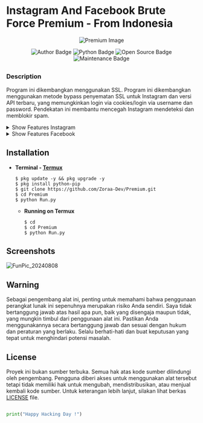 # Instagram And Facebook Brute Force Premium - From Indonesia
<p align="center"><img src="https://github.com/Zoraa-Dev/Premium/blob/main/Penyimpanan/Screenshoot/Facebook-Instagram-Logos-Staggered-1400x700.jpg" alt="Premium Image"/></p>
<div align="center">
    <p>
        <img src="https://img.shields.io/badge/Author-Zoraa Dev-blue?style=flat-square" alt="Author Badge">
        <img src="https://img.shields.io/badge/Written%20In-Python-yellow?style=flat-square" alt="Python Badge">
        <img src="https://img.shields.io/badge/Open%20Source-No-red?style=flat-square" alt="Open Source Badge">
        <img src="https://img.shields.io/maintenance/no/2024" alt="Maintenance Badge">
    </p>
</div>

##

### Description

Program ini dikembangkan menggunakan SSL. Program ini dikembangkan menggunakan metode bypass penyematan SSL untuk Instagram dan versi API terbaru, yang memungkinkan login via cookies/login via username dan password. Pendekatan ini membantu mencegah Instagram mendeteksi dan memblokir spam.

<details>
    <summary>Show Features Instagram</summary>
    <img src="https://github.com/Zoraa-Dev/Premium/blob/main/Penyimpanan/Screenshoot/Screenshot_2024-10-08-19-59-41-991_com.termux.jpg" alt="Premium Features 1">
</details>

<details>
    <summary>Show Features Facebook</summary>
    <img src="https://github.com/Zoraa-Dev/Premium/blob/main/Penyimpanan/Screenshoot/Screenshot_2024-10-08-20-01-50-740_com.termux.jpg" alt="Premium Features 2">
</details>

## Installation

- **Terminal - [Termux](https://drive.google.com/file/d/17ULiEz8qnvMs9wZ_yY_oYhk4kfOHE1mR/view?usp=sharing)**
  ```
  $ pkg update -y && pkg upgrade -y
  $ pkg install python-pip
  $ git clone https://github.com/Zoraa-Dev/Premium.git
  $ cd Premium
  $ python Run.py
  ```
  - **Running on Termux**
    ```
    $ cd
    $ cd Premium
    $ python Run.py
    ```
## Screenshots
![FunPic_20240808](https://github.com/Zoraa-Dev/Premium/blob/main/Penyimpanan/Screenshoot/IMG-20241003-WA0021.jpg)

## Warning
Sebagai pengembang alat ini, penting untuk memahami bahwa penggunaan perangkat lunak ini sepenuhnya merupakan risiko Anda sendiri. Saya tidak bertanggung jawab atas hasil apa pun, baik yang disengaja maupun tidak, yang mungkin timbul dari penggunaan alat ini. Pastikan Anda menggunakannya secara bertanggung jawab dan sesuai dengan hukum dan peraturan yang berlaku. Selalu berhati-hati dan buat keputusan yang tepat untuk menghindari potensi masalah.

## License
Proyek ini bukan sumber terbuka. Semua hak atas kode sumber dilindungi oleh pengembang. Pengguna diberi akses untuk menggunakan alat tersebut tetapi tidak memiliki hak untuk mengubah, mendistribusikan, atau menjual kembali kode sumber. Untuk keterangan lebih lanjut, silakan lihat berkas [LICENSE](https://github.com/Zoraa-Dev/Premium) file.

##
~~~python
print("Happy Hacking Day !")
~~~
##
